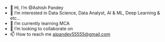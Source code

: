 - 👋 Hi, I’m @Ashish Pandey
- 👀 I’m interested in Data Science, Data Analyst, AI & ML, Deep Learning & etc...
- 🌱 I’m currently learning MCA
- 💞️ I’m looking to collaborate on 
- 📫 How to reach me ajpandey55555@gmail.com

<!---
AshishPandey1206/AshishPandey1206 is a ✨ special ✨ repository because its `README.md` (this file) appears on your GitHub profile.
You can click the Preview link to take a look at your changes.
--->

